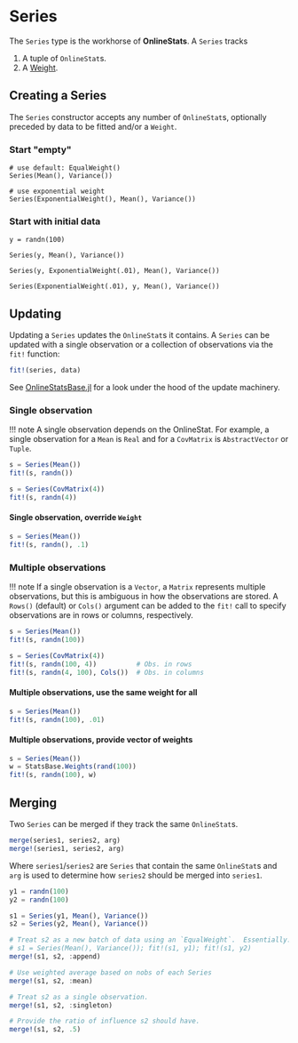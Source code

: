 # Series

The `Series` type is the workhorse of **OnlineStats**.  A `Series` tracks

1. A tuple of `OnlineStat`s.
1. A [Weight](@ref).

## Creating a Series 

The `Series` constructor accepts any number of `OnlineStat`s, optionally preceded by data 
to be fitted and/or a `Weight`.

### Start "empty"

```@repl
# use default: EqualWeight()
Series(Mean(), Variance())

# use exponential weight
Series(ExponentialWeight(), Mean(), Variance())
```

### Start with initial data

```@repl
y = randn(100)

Series(y, Mean(), Variance())

Series(y, ExponentialWeight(.01), Mean(), Variance())

Series(ExponentialWeight(.01), y, Mean(), Variance())
```

## Updating

Updating a `Series` updates the `OnlineStat`s it contains.  A `Series` can be updated with
a single observation or a collection of observations via the `fit!` function:

```julia
fit!(series, data)
```

See [OnlineStatsBase.jl](https://github.com/joshday/OnlineStatsBase.jl) for a look under 
the hood of the update machinery.


### Single observation

!!! note
    A single observation depends on the OnlineStat.  For example, a single observation for a `Mean` is `Real` and for a `CovMatrix` is `AbstractVector` or `Tuple`.

```julia
s = Series(Mean())
fit!(s, randn())

s = Series(CovMatrix(4))
fit!(s, randn(4))
```

#### Single observation, override `Weight`

```julia
s = Series(Mean())
fit!(s, randn(), .1)
```

### Multiple observations
!!! note
    If a single observation is a `Vector`, a `Matrix` represents multiple observations, but this is ambiguous in how the observations are stored.  A `Rows()` (default) or `Cols()` argument can be added to the `fit!` call to specify observations are in rows or columns, respectively.

```julia
s = Series(Mean())
fit!(s, randn(100))

s = Series(CovMatrix(4))
fit!(s, randn(100, 4))          # Obs. in rows
fit!(s, randn(4, 100), Cols())  # Obs. in columns
```

#### Multiple observations, use the same weight for all

```julia
s = Series(Mean())
fit!(s, randn(100), .01)
```

#### Multiple observations, provide vector of weights

```julia
s = Series(Mean())
w = StatsBase.Weights(rand(100))
fit!(s, randn(100), w)
```

## Merging

Two `Series` can be merged if they track the same `OnlineStat`s.

```julia
merge(series1, series2, arg)
merge!(series1, series2, arg)
```

Where `series1`/`series2` are `Series` that contain the same `OnlineStat`s and `arg` is used to determine how `series2` should be merged into `series1`.

```julia
y1 = randn(100)
y2 = randn(100)

s1 = Series(y1, Mean(), Variance())
s2 = Series(y2, Mean(), Variance())

# Treat s2 as a new batch of data using an `EqualWeight`.  Essentially:
# s1 = Series(Mean(), Variance()); fit!(s1, y1); fit!(s1, y2)
merge!(s1, s2, :append)

# Use weighted average based on nobs of each Series
merge!(s1, s2, :mean)

# Treat s2 as a single observation.
merge!(s1, s2, :singleton)

# Provide the ratio of influence s2 should have.
merge!(s1, s2, .5)
```

